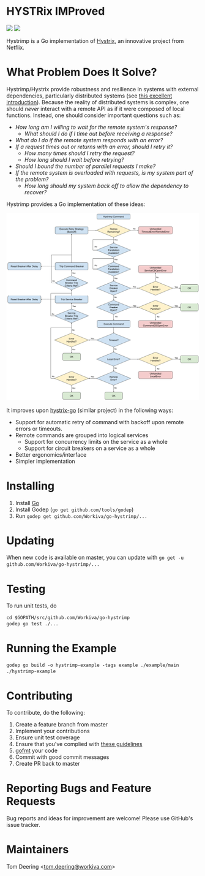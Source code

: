 HYSTRix IMProved
===================
[![][license img]][license]
[![][travis img]][travis]

Hystrimp is a Go implementation of [Hystrix](https://github.com/Netflix/Hystrix), an innovative project from Netflix.

# What Problem Does It Solve?
Hystrimp/Hystrix provide robustness and resilience in systems with external dependencies, particularly distributed systems (see [this excellent introduction](https://github.com/Netflix/Hystrix/wiki#what-problem-does-hystrix-solve)). Because the reality of distributed systems is complex, one should *never* interact with a remote API as if it were composed of local functions. Instead, one should consider important questions such as:

* *How long am I willing to wait for the remote system's response?*
   * *What should I do if I time out before receiving a response?*
* *What do I do if the remote system responds with an error?*
* *If a request times out or returns with an error, should I retry it?*
   * *How many times should I retry the request?*
   * *How long should I wait before retrying?*
* *Should I bound the number of parallel requests I make?*
* *If the remote system is overloaded with requests, is my system part of the problem?*
   * *How long should my system back off to allow the dependency to recover?* 

Hystrimp provides a Go implementation of these ideas:

![Hystrix Flow](flow.png)

It improves upon [hystrix-go](https://github.com/afex/hystrix-go) (similar project) in the following ways:

* Support for automatic retry of command with backoff upon remote errors or timeouts.
* Remote commands are grouped into logical services
   * Support for concurrency limits on the service as a whole
   * Support for circuit breakers on a service as a whole
* Better ergonomics/interface
* Simpler implementation

# Installing
1. Install [Go](https://golang.org/doc/install)
2. Install Godep (```go get github.com/tools/godep```)
2. Run ```godep get github.com/Workiva/go-hystrimp/...```

# Updating
When new code is available on master, you can update with ```go get -u github.com/Workiva/go-hystrimp/...```

# Testing
To run unit tests, do
```
cd $GOPATH/src/github.com/Workiva/go-hystrimp
godep go test ./...
```
# Running the Example
```
godep go build -o hystrimp-example -tags example ./example/main
./hystrimp-example
```

# Contributing
To contribute, do the following:

1. Create a feature branch from master
2. Implement your contributions
3. Ensure unit test coverage
4. Ensure that you've complied with [these guidelines](https://github.com/golang/go/wiki/CodeReviewComments)
5. [gofmt](https://golang.org/cmd/gofmt/) your code
6. Commit with good commit messages
7. Create PR back to master

# Reporting Bugs and Feature Requests
Bug reports and ideas for improvement are welcome! Please use GitHub's issue tracker.

# Maintainers
Tom Deering <[tom.deering@workiva.com](mailto:tom.deering@workiva.com)>

[license]:LICENSE
[license img]:https://img.shields.io/badge/License-Apache%202-blue.svg
[travis]:https://travis-ci.org/Workiva/go-hystrimp
[travis img]:https://travis-ci.org/Workiva/go-hystrimp.svg?branch=master
